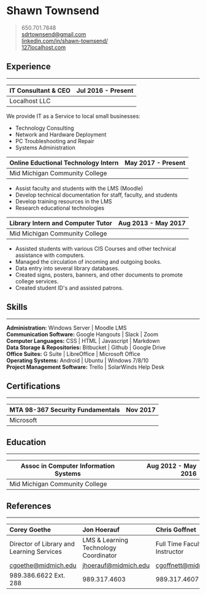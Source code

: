 <div id="page">

# Shawn Townsend #

> 650.701.7848  
> sdrtownsend@gmail.com  
> [linkedin.com/in/shawn-townsend/](https://www.linkedin.com/in/shawn-townsend/)  
> [127localhost.com](http://127localhost.com)  



## Experience ##
******************************
| IT Consultant & CEO   | Jul 2016 - Present |
|-----------------------|-------------------:|
| Localhost LLC         |                    |

We provide IT as a Service to local small businesses:

* Technology Consulting
* Network and Hardware Deployment
* PC Troubleshooting and Repair
* Systems Administration


| Online Eductional Technology Intern | May 2017 - Present |
|-------------------------------------|-------------------:|
| Mid Michigan Community College      |                    |

* Assist faculty and students with the LMS (Moodle)
* Develop technical documentation for staff, faculty, and students
* Develop training resources in the LMS
* Research educational technologies


| Library Intern and Computer Tutor | Aug 2013 - May 2017 |
|-----------------------------------|--------------------:|
| Mid Michigan Community College    |                     |

* Assisted students with various CIS Courses and other technical assistance with computers.
* Managed the circulation of incoming and outgoing books.
* Data entry into several library databases.
* Created signs, posters, banners, and other documents to promote college services.
* Created student ID's and assisted patrons.



## Skills ##
******************************
**Administration:** Windows Server | Moodle LMS  
**Communication Software:** Google Hangouts | Slack | Zoom  
**Computer Languages:** CSS | HTML | Javascript | Markdown  
**Data Storage & Repositories:** Bitbucket | Github | Google Drive  
**Office Suites:** G Suite | LibreOffice | Microsoft Office  
**Operating Systems:** Android | Ubuntu | Windows 7/8/10  
**Project Management Software:** Trello | SolarWinds Help Desk  



## Certifications ##
******************************
| MTA 98-367 Security Fundamentals | Nov 2017 |
|----------------------------------|---------:|
| Microsoft                        |          |



## Education ##
******************************
| Assoc in Computer Information Systems | Aug 2012 - May 2016 |
|---------------------------------------|--------------------:|
| Mid Michigan Community College        |                     |



## References ##
******************************
| Corey Goethe                              | Jon Hoerauf                           | Chris Goffnet                |
|:------------------------------------------|:--------------------------------------|:-----------------------------|
| Director of Library and Learning Services | LMS & Learning Technology Coordinator | Full Time Faculty Instructor |
| cgoethe@midmich.edu                       | jhoerauf@midmich.edu                  | cgoffnett@midmich.edu        |
| 989.386.6622 Ext. 288                     | 989.317.4603                          | 989.317.4607                 |

</div>
